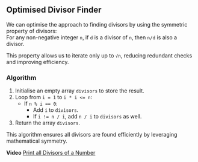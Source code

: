 ## Optimised Divisor Finder

We can optimise the approach to finding divisors by using the symmetric property of divisors:  
For any non-negative integer `n`, if `d` is a divisor of `n`, then `n/d` is also a divisor.

This property allows us to iterate only up to `√n`, reducing redundant checks and improving efficiency.

### Algorithm

1. Initialise an empty array `divisors` to store the result.
2. Loop from `i = 1` to `i * i <= n`:
   - If `n % i == 0`:
     - Add `i` to `divisors`.
     - If `i != n / i`, add `n / i` to `divisors` as well.
3. Return the array `divisors`.

This algorithm ensures all divisors are found efficiently by leveraging mathematical symmetry.

**Video** [Print all Divisors of a Number](https://youtu.be/Ae_Ag_saG9s?si=8l7rABcJbgJJ06y3)

